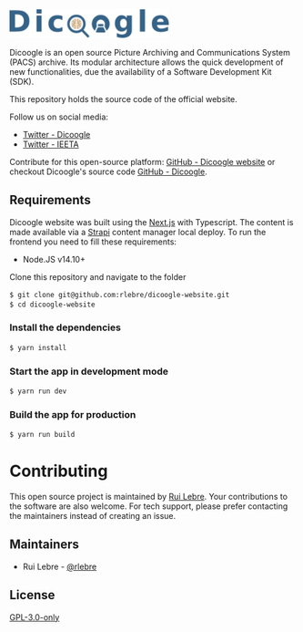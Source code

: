 <img src="https://github.com/rlebre/dicoogle-website/blob/main/public/images/logo.png" alt="logo" height="50"/>

Dicoogle is an open source Picture Archiving and Communications System (PACS) archive. Its modular architecture allows the quick development of new functionalities, due the availability of a Software Development Kit (SDK).

This repository holds the source code of the official website.

Follow us on social media:

- [Twitter - Dicoogle](https://twitter.com/dicoogle)
- [Twitter - IEETA](https://twitter.com/IEETA_Research)

Contribute for this open-source platform: [GitHub - Dicoogle website](https://github.com/rlebre/dicoogle-website) or checkout Dicoogle's source code [GitHub - Dicoogle](https://github.com/bioinformatics-ua/dicoogle).

## Requirements

Dicoogle website was built using the [Next.js](https://nextjs.org) with Typescript. The content is made available via a [Strapi](https://strapi.io) content manager local deploy. To run the frontend you need to fill these requirements:

- Node.JS v14.10+

Clone this repository and navigate to the folder

```bash
$ git clone git@github.com:rlebre/dicoogle-website.git
$ cd dicoogle-website
```

### Install the dependencies

```bash
$ yarn install
```

### Start the app in development mode

```bash
$ yarn run dev
```

### Build the app for production

```bash
$ yarn run build
```

# Contributing

This open source project is maintained by [Rui Lebre](http://www.ruilebre.com). Your contributions to the software are also welcome. For tech support, please prefer contacting the maintainers instead of creating an issue.

## Maintainers

- Rui Lebre - [@rlebre](https://github.com/rlebre)

## License

[GPL-3.0-only](https://spdx.org/licenses/GPL-3.0-only.html)
